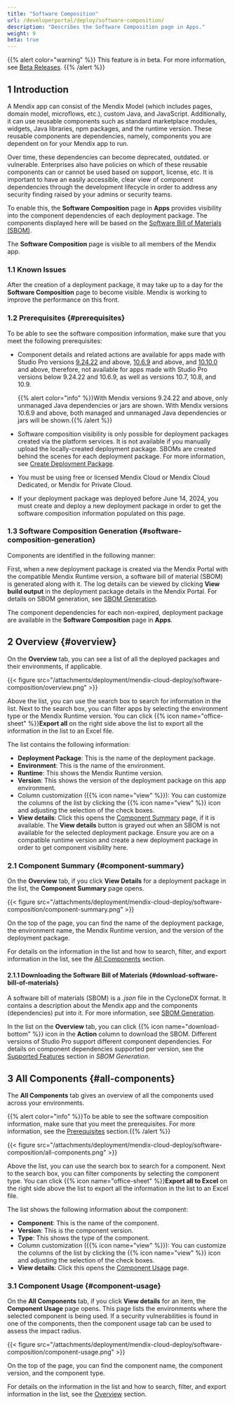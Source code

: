 ```yaml
---
title: "Software Composition"
url: /developerportal/deploy/software-composition/
description: "Describes the Software Composition page in Apps."
weight: 9
beta: true
---
```


{{% alert color="warning" %}}
This feature is in beta. For more information, see [Beta Releases](/releasenotes/beta-features/).
{{% /alert %}}

## 1 Introduction

A Mendix app can consist of the Mendix Model (which includes pages, domain model, microflows, etc.), custom Java, and JavaScript. Additionally, it can use reusable components such as standard marketplace modules, widgets, Java libraries, npm packages, and the runtime version. These reusable components are dependencies, namely, components you are dependent on for your Mendix app to run.  

Over time, these dependencies can become deprecated, outdated. or vulnerable. Enterprises also have policies on which of these reusable components can or cannot be used based on support, license, etc. It is important to have an easily accessible, clear view of component dependencies through the development lifecycle in order to address any security finding raised by your admins or security teams.  

To enable this, the **Software Composition** page in **Apps** provides visibility into the component dependencies of each deployment package. The components displayed here will be based on the [Software Bill of Materials (SBOM)](/refguide/sbom-generation/).

The **Software Composition** page is visible to all members of the Mendix app.

### 1.1 Known Issues

After the creation of a deployment package, it may take up to a day for the **Software Composition** page to become visible. Mendix is working to improve the performance on this front.

### 1.2 Prerequisites {#prerequisites}

To be able to see the software composition information, make sure that you meet the following prerequisites:

* Component details and related actions are available for apps made with Studio Pro versions [9.24.22](/releasenotes/studio-pro/9.24/#92422) and above, [10.6.9](/releasenotes/studio-pro/10.6/#1069) and above, and [10.10.0](/releasenotes/studio-pro/10.10/#10100) and above, therefore, not available for apps made with Studio Pro versions below 9.24.22 and 10.6.9, as well as versions 10.7, 10.8, and 10.9.

  {{% alert color="info" %}}With Mendix versions 9.24.22 and above, only unmanaged Java dependencies or jars are shown. With Mendix versions 10.6.9 and above, both managed and unmanaged Java dependencies or jars will be shown.{{% /alert %}}

* Software composition visibility is only possible for deployment packages created via the platform services. It is not available if you manually upload the locally-created deployment package. SBOMs are created behind the scenes for each deployment package. For more information, see [Create Deployment Package](/refguide/create-deployment-package-dialog/).

* You must be using free or licensed Mendix Cloud or Mendix Cloud Dedicated, or Mendix for Private Cloud.

* If your deployment package was deployed before June 14, 2024, you must create and deploy a new deployment package in order to get the software composition information populated on this page.

### 1.3 Software Composition Generation {#software-composition-generation}

Components are identified in the following manner:

First, when a new deployment package is created via the Mendix Portal with the compatible Mendix Runtime version, a software bill of material (SBOM) is generated along with it. The log details can be viewed by clicking **View build output** in the deployment package details in the Mendix Portal. For details on SBOM generation, see [SBOM Generation](/refguide/sbom-generation/).

The component dependencies for each non-expired, deployment package are available in the **Software Composition** page in **Apps**. 

## 2 Overview {#overview}

On the **Overview** tab, you can see a list of all the deployed packages and their environments, if applicable.

{{< figure src="/attachments/deployment/mendix-cloud-deploy/software-composition/overview.png" >}}

Above the list, you can use the search box to search for information in the list. Next to the search box, you can filter apps by selecting the environment type or the Mendix Runtime version. You can click {{% icon name="office-sheet" %}}**Export all** on the right side above the list to export all the information in the list to an Excel file.

The list contains the following information:

* **Deployment Package**: This is the name of the deployment package.
* **Environment**: This is the name of the environment.
* **Runtime**: This shows the Mendix Runtime version.
* **Version**: This shows the version of the deployment package on this app environment.
* Column customization ({{% icon name="view" %}}): You can customize the columns of the list by clicking the {{% icon name="view" %}} icon and adjusting the selection of the check boxes.
* **View details**: Click this opens the [Component Summary](#component-summary) page, if it is available. The **View details** button is grayed out when an SBOM is not available for the selected deployment package. Ensure you are on a compatible runtime version and create a new deployment package in order to get component visibility here.

### 2.1 Component Summary {#component-summary}

On the **Overview** tab, if you click **View Details** for a deployment package in the list, the **Component Summary** page opens.

{{< figure src="/attachments/deployment/mendix-cloud-deploy/software-composition/component-summary.png" >}}

On the top of the page, you can find the name of the deployment package, the environment name, the Mendix Runtime version, and the version of the deployment package.

For details on the information in the list and how to search, filter, and export information in the list, see the [All Components](#all-components) section.

#### 2.1.1 Downloading the Software Bill of Materials {#download-software-bill-of-materials}

A software bill of materials (SBOM) is a *.json* file in the CycloneDX format. It contains a description about the Mendix app and the components (dependencies) put into it. For more information, see [SBOM Generation](/refguide/sbom-generation/).

In the list on the **Overview** tab, you can click {{% icon name="download-bottom" %}} icon in the **Action** column to download the SBOM. Different versions of Studio Pro support different component dependencies. For details on component dependencies supported per version, see the [Supported Features](/refguide/sbom-generation/#supported-features) section in *SBOM Generation*.

## 3 All Components {#all-components}

The **All Components** tab gives an overview of all the components used across your environments.

{{% alert color="info" %}}To be able to see the software composition information, make sure that you meet the prerequisites. For more information, see the [Prerequisites](#prerequisites) section.{{% /alert %}}

{{< figure src="/attachments/deployment/mendix-cloud-deploy/software-composition/all-components.png" >}}

Above the list, you can use the search box to search for a component. Next to the search box, you can filter components by selecting the component type. You can click {{% icon name="office-sheet" %}}**Export all to Excel** on the right side above the list to export all the information in the list to an Excel file.

The list shows the following information about the component:

* **Component**: This is the name of the component.
* **Version**: This is the component version.
* **Type**: This shows the type of the component.
* Column customization ({{% icon name="view" %}}): You can customize the columns of the list by clicking the {{% icon name="view" %}} icon and adjusting the selection of the check boxes.
* **View details**: Click this opens the [Component Usage](#component-usage) page.

### 3.1 Component Usage {#component-usage}

On the **All Components** tab, if you click **View details** for an item, the **Component Usage** page opens. This page lists the environments where the selected component is being used. If a security vulnerabilities is found in one of the components, then the component usage tab can be used to assess the impact radius.

{{< figure src="/attachments/deployment/mendix-cloud-deploy/software-composition/component-usage.png" >}}

On the top of the page, you can find the component name, the component version, and the component type. 

For details on the information in the list and how to search, filter, and export information in the list, see the [Overview](#overview) section.